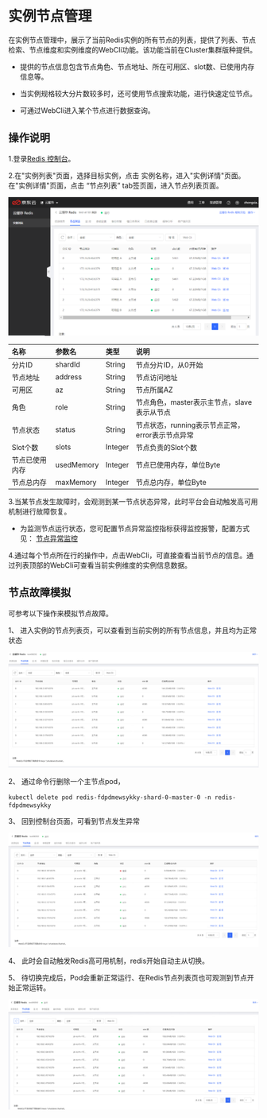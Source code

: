 #  实例节点管理

在实例节点管理中，展示了当前Redis实例的所有节点的列表，提供了列表、节点检索、节点维度和实例维度的WebCli功能。该功能当前在Cluster集群版种提供。

- 提供的节点信息包含节点角色、节点地址、所在可用区、slot数、已使用内存信息等。

- 当实例规格较大分片数较多时，还可使用节点搜索功能，进行快速定位节点。

- 可通过WebCli进入某个节点进行数据查询。


##  操作说明

1.登录[Redis 控制台](https://redis-console.jdcloud.com/redis)。

2.在"实例列表"页面，选择目标实例，点击 实例名称，进入"实例详情"页面。在"实例详情"页面，点击 “节点列表” tab签页面，进入节点列表页面。

![](../../../../../image/Redis/NodeList-1.png)


| 名称	 | 参数名 | 类型 	|   说明  | 
| :--- | :---  |:---  |:---  | 
|  分片ID    |  shardId  |  		String	  |  	节点分片ID，从0开始  |  	
|  节点地址   |  address	  |  	String	  |  	节点访问地址  |  	
|  可用区    |  az	  |  	String	  |  	节点所属AZ  |  	
|  角色    |  role  |  		String	  |  	节点角色，master表示主节点，slave表示从节点  |  	
|  节点状态    |  status	  |  	String	  |  	节点状态，running表示节点正常，error表示节点异常  |  	
|  Slot个数    |  slots  |  		Integer	  |  	节点负责的Slot个数  |  	
|  节点已使用内存   |  usedMemory  |  		Integer	  |  	节点已使用内存，单位Byte  |  	
|  节点总内存   |  maxMemory	  |  	Integer	  |  	节点总内存，单位Byte  |  	


3.当某节点发生故障时，会观测到某一节点状态异常，此时平台会自动触发高可用机制进行故障恢复。

- 为监测节点运行状态，您可配置节点异常监控指标获得监控报警，配置方式见： [节点异常监控](../Monitoring/Node-Notice.md)  

4.通过每个节点所在行的操作中，点击WebCli，可直接查看当前节点的信息。通过列表顶部的WebCli可查看当前实例维度的实例信息数据。


##  节点故障模拟

可参考以下操作来模拟节点故障。

1、	进入实例的节点列表页，可以查看到当前实例的所有节点信息，并且均为正常状态

![](../../../../../image/Redis/NodeList-2.png)
 
2、	通过命令行删除一个主节点pod，


    kubectl delete pod redis-fdpdmewsykky-shard-0-master-0 -n redis-fdpdmewsykky
 
 
 
3、	回到控制台页面，可看到节点发生异常

 ![](../../../../../image/Redis/NodeList-3.png)
 
4、	此时会自动触发Redis高可用机制，redis开始自动主从切换。

5、	待切换完成后，Pod会重新正常运行、在Redis节点列表页也可观测到节点开始正常运转。
 
 ![](../../../../../image/Redis/NodeList-4.png)








